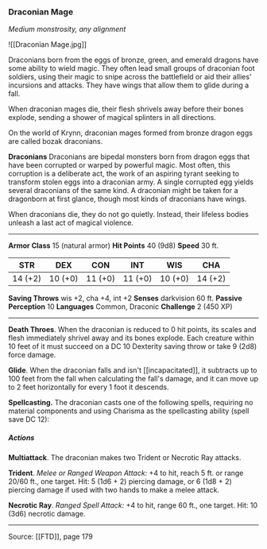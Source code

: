 ### Draconian Mage
_Medium monstrosity, any alignment_

![[Draconian Mage.jpg]]

Draconians born from the eggs of bronze, green, and emerald dragons have some ability to wield magic. They often lead small groups of draconian foot soldiers, using their magic to snipe across the battlefield or aid their allies' incursions and attacks. They have wings that allow them to glide during a fall.

When draconian mages die, their flesh shrivels away before their bones explode, sending a shower of magical splinters in all directions.

On the world of Krynn, draconian mages formed from bronze dragon eggs are called bozak draconians.


**Draconians** Draconians are bipedal monsters born from dragon eggs that have been corrupted or warped by powerful magic. Most often, this corruption is a deliberate act, the work of an aspiring tyrant seeking to transform stolen eggs into a draconian army. A single corrupted egg yields several draconians of the same kind. A draconian might be taken for a dragonborn at first glance, though most kinds of draconians have wings.

When draconians die, they do not go quietly. Instead, their lifeless bodies unleash a last act of magical violence.





---

**Armor Class** 15 (natural armor)
**Hit Points** 40 (9d8)
**Speed** 30 ft.

| STR     | DEX     | CON     | INT     | WIS     | CHA     |
|---------|---------|---------|---------|---------|---------|
| 14 (+2) | 10 (+0) | 11 (+0) | 11 (+0) | 10 (+0) | 14 (+2) |

**Saving Throws** wis +2, cha +4, int +2
**Senses** darkvision 60 ft.
**Passive Perception** 10
**Languages** Common, Draconic
**Challenge** 2 (450 XP)

---

**Death Throes**. When the draconian is reduced to 0 hit points, its scales and flesh immediately shrivel away and its bones explode. Each creature within 10 feet of it must succeed on a DC 10 Dexterity saving throw or take 9 (2d8) force damage.

**Glide**. When the draconian falls and isn't [[incapacitated]], it subtracts up to 100 feet from the fall when calculating the fall's damage, and it can move up to 2 feet horizontally for every 1 foot it descends.

**Spellcasting.** The draconian casts one of the following spells, requiring no material components and using Charisma as the spellcasting ability (spell save DC 12):

##### Actions
**Multiattack**. The draconian makes two Trident or Necrotic Ray attacks.

**Trident**. _Melee or Ranged Weapon Attack:_ +4 to hit, reach 5 ft. or range 20/60 ft., one target. Hit: 5 (1d6 + 2) piercing damage, or 6 (1d8 + 2) piercing damage if used with two hands to make a melee attack.

**Necrotic Ray**. _Ranged Spell Attack:_ +4 to hit, range 60 ft., one target. Hit: 10 (3d6) necrotic damage.


---

Source: [[FTD]], page 179